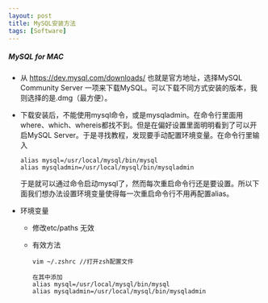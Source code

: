 ```yaml
---
layout: post
title: MySQL安装方法
tags: [Software]
---
```


##### MySQL for MAC

- 从 https://dev.mysql.com/downloads/ 也就是官方地址，选择MySQL Community Server 一项来下载MySQL。可以下载不同方式安装的版本，我则选择的是.dmg（最方便）。

- 下载安装后，不能使用mysql命令，或是mysqladmin。在命令行里面用where、which、whereis都找不到。但是在偏好设置里面明明看到了可以开启MySQL Server。于是寻找教程，发现要手动配置环境变量。在命令行里输入

  ```shell 
  alias mysql=/usr/local/mysql/bin/mysql
  alias mysqladmin=/usr/local/mysql/bin/mysqladmin
  ```

  于是就可以通过命令启动mysql了，然而每次重启命令行还是要设置。所以下面我们想办法设置环境变量使得每一次重启命令行不用再配置alias。

- 环境变量

  - 修改etc/paths 无效

  - 有效方法

    ```shell
    vim ~/.zshrc //打开zsh配置文件

    在其中添加
    alias mysql=/usr/local/mysql/bin/mysql
    alias mysqladmin=/usr/local/mysql/bin/mysqladmin
    ```

    ​